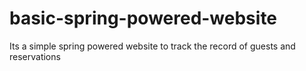 # basic-spring-powered-website
Its a simple spring powered website to track the record of guests and reservations
